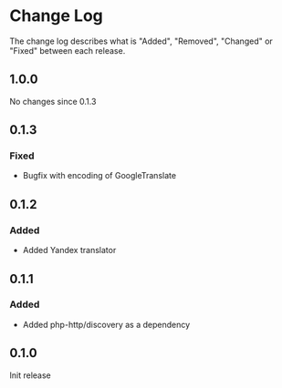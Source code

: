 # Change Log

The change log describes what is "Added", "Removed", "Changed" or "Fixed" between each release. 

## 1.0.0

No changes since 0.1.3

## 0.1.3

### Fixed

- Bugfix with encoding of GoogleTranslate

## 0.1.2

### Added

- Added Yandex translator

## 0.1.1

### Added

- Added php-http/discovery as a dependency

## 0.1.0

Init release


